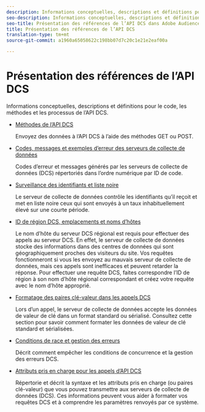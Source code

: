 ```yaml
---
description: Informations conceptuelles, descriptions et définitions pour le code, les méthodes et les processus de l’API DCS.
seo-description: Informations conceptuelles, descriptions et définitions pour le code, les méthodes et les processus de l’API DCS dans Adobe Audience Manager (AAM).
seo-title: Présentation des références de l’API DCS dans Adobe Audience Manager (AAM)
title: Présentation des références de l’API DCS
translation-type: tm+mt
source-git-commit: a1960a65058622c198bb07d7c20c1e21e2eaf00a

---
```



# Présentation des références de l’API DCS

Informations conceptuelles, descriptions et définitions pour le code, les méthodes et les processus de l’API DCS.

* [Méthodes de l’API DCS](/help/using/api/dcs-intro/dcs-api-reference/dcs-api-methods.md)

   Envoyez des données à l’API DCS à l’aide des méthodes GET ou POST.

* [Codes, messages et exemples d’erreur des serveurs de collecte de données](/help/using/api/dcs-intro/dcs-api-reference/dcs-error-codes.md)

   Codes d’erreur et messages générés par les serveurs de collecte de données (DCS) répertoriés dans l’ordre numérique par ID de code.

* [Surveillance des identifiants et liste noire](/help/using/api/dcs-intro/dcs-api-reference/id-monitoring-blacklisting.md)

   Le serveur de collecte de données contrôle les identifiants qu’il reçoit et met en liste noire ceux qui sont envoyés à un taux inhabituellement élevé sur une courte période.

* [ID de région DCS, emplacements et noms d’hôtes](/help/using/api/dcs-intro/dcs-api-reference/dcs-regions.md)

   Le nom d’hôte du serveur DCS régional est requis pour effectuer des appels au serveur DCS. En effet, le serveur de collecte de données stocke des informations dans des centres de données qui sont géographiquement proches des visiteurs du site. Vos requêtes fonctionneront si vous les envoyez au mauvais serveur de collecte de données, mais ces appels sont inefficaces et peuvent retarder la réponse. Pour effectuer une requête DCS, faites correspondre l’ID de région à son nom d’hôte régional correspondant et créez votre requête avec le nom d’hôte approprié.

* [Formatage des paires clé-valeur dans les appels DCS](/help/using/api/dcs-intro/dcs-api-reference/dcs-key-format.md)

   Lors d’un appel, le serveur de collecte de données accepte les données de valeur de clé dans un format standard ou sérialisé. Consultez cette section pour savoir comment formater les données de valeur de clé standard et sérialisées.

* [Conditions de race et gestion des erreurs](/help/using/api/dcs-intro/dcs-api-reference/dcs-race-conditions.md)

   Décrit comment empêcher les conditions de concurrence et la gestion des erreurs DCS.

* [Attributs pris en charge pour les appels d’API DCS](/help/using/api/dcs-intro/dcs-api-reference/dcs-keys.md)

   Répertorie et décrit la syntaxe et les attributs pris en charge (ou paires clé-valeur) que vous pouvez transmettre aux serveurs de collecte de données (DCS). Ces informations peuvent vous aider à formater vos requêtes DCS et à comprendre les paramètres renvoyés par ce système.
